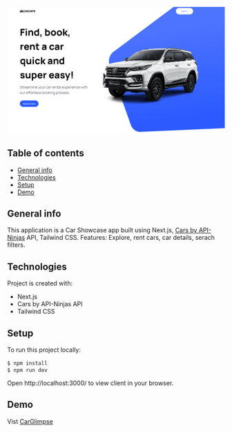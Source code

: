 ![screen-shot](screen-shot.png)

## Table of contents
* [General info](#general-info)
* [Technologies](#technologies)
* [Setup](#setup)
* [Demo](#demo)

## General info
This application is a Car Showcase app built using Next.js, [Cars by API-Ninjas](https://rapidapi.com/apininjas/api/cars-by-api-ninjas) API, Tailwind CSS. 
Features: Explore, rent cars, car details, serach filters.


## Technologies
Project is created with:
* Next.js
* Cars by API-Ninjas API
* Tailwind CSS
	
## Setup
To run this project locally:
```
$ npm install
$ npm run dev
```

Open http://localhost:3000/ to view client in your browser.

## Demo
Vist [CarGlimpse]()
